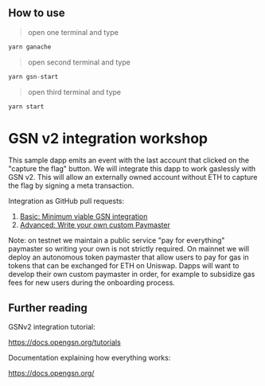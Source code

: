 ## How to use 

>open one terminal and type

```javascript
yarn ganache
```

>open second terminal and type

```javascript
yarn gsn-start
```

>open third terminal and type

```javascript
yarn start
```

# GSN v2 integration workshop

This sample dapp emits an event with the last account that clicked on the "capture the flag" button.
We will integrate this dapp to work gaslessly with GSN v2. This will allow an externally owned account without ETH to capture the flag by signing a meta transaction.

Integration as GitHub pull requests:

1. [Basic: Minimum viable GSN integration](https://github.com/opengsn/workshop/pull/1/files)
2. [Advanced: Write your own custom Paymaster](https://github.com/opengsn/workshop/pull/2/files_)

Note: on testnet we maintain a public service "pay for everything" paymaster so writing your own is not strictly required. On mainnet we will deploy an autonomous token paymaster that allow users to pay for gas in tokens that can be exchanged for ETH on Uniswap. Dapps will want to develop their own custom paymaster in order, for example to subsidize gas fees for new users during the onboarding process. 

## Further reading

GSNv2 integration tutorial:

https://docs.opengsn.org/tutorials

Documentation explaining how everything works:

https://docs.opengsn.org/



